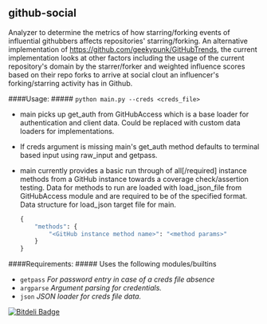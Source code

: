 ## github-social ##

Analyzer to determine the metrics of how starring/forking events of influential githubbers affects repositories' starring/forking. An alternative implementation of https://github.com/geekypunk/GitHubTrends, the current implementation looks at other factors including the usage of the current repository's domain by the starrer/forker and weighted influence scores based on their repo forks to arrive at social clout an influencer's forking/starring activity has in Github.

####Usage: #####
```python main.py --creds <creds_file>```

+ main picks up get_auth from GitHubAccess which is a base loader for authentication and client data. Could be replaced with custom data loaders for implementations.

+ If creds argument is missing main's get_auth method defaults to terminal based input using raw_input and getpass.

+ main currently provides a basic run through of all[/required] instance methods from a GitHub instance towards a coverage check/assertion testing. Data for methods to run are loaded with load_json_file from GitHubAccess module and are required to be of the specified format.
	Data structure for load_json target file for main.
    ```python
    {
        "methods": {
        	"<GitHub instance method name>": "<method params>"
        }
    }
    ```

####Requirements: #####
Uses the following modules/builtins
+ ```getpass``` _For password entry in case of a creds file absence_
+ ```argparse``` _Argument parsing for credentials._
+ ```json``` _JSON loader for creds file data._


[![Bitdeli Badge](https://d2weczhvl823v0.cloudfront.net/techiev2/github-social/trend.png)](https://bitdeli.com/free "Bitdeli Badge")

